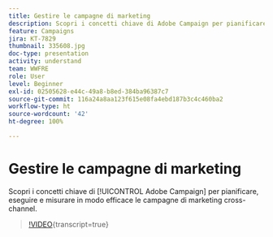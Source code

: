```yaml
---
title: Gestire le campagne di marketing
description: Scopri i concetti chiave di Adobe Campaign per pianificare, eseguire e misurare in modo efficace le campagne di marketing cross-channel.
feature: Campaigns
jira: KT-7829
thumbnail: 335608.jpg
doc-type: presentation
activity: understand
team: WWFRE
role: User
level: Beginner
exl-id: 02505628-e44c-49a8-b8ed-384ba96387c7
source-git-commit: 116a24a8aa123f615e08fa4ebd187b3c4c460ba2
workflow-type: ht
source-wordcount: '42'
ht-degree: 100%

---
```


# Gestire le campagne di marketing

Scopri i concetti chiave di [!UICONTROL Adobe Campaign] per pianificare, eseguire e misurare in modo efficace le campagne di marketing cross-channel.

>[!VIDEO](https://video.tv.adobe.com/v/335608?quality=12&learn=on){transcript=true}
